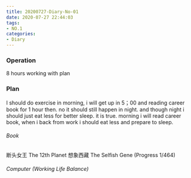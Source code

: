 ```yaml
---
title: 20200727-Diary-No-01
date: 2020-07-27 22:44:03
tags:
- NO.1
categories:
- Diary
---
```


### Operation

8 hours working with plan    

### Plan 
I should do exercise in morning, i will get up in 5；00 and reading career book for 1 hour then. no it should still happen in night. and though night i should just eat less for better sleep. it is true. morning i will read career book, when i back from work i should eat less and prepare to sleep.


###### Book	
断头女王
The 12th Planet
想象西藏
The Selfish Gene (Progress 1/464)

###### Computer (Working Life Balance) 